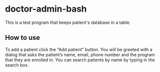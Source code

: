 # doctor-admin-bash

This is a test program that keeps patient's database in a table.

## How to use
To add a patient click the “Add patient” button. You will be greeted with a dialog that asks the patient’s name, email, phone number and the program that they are enrolled in.
You can search patients by name by typing in the search box.
